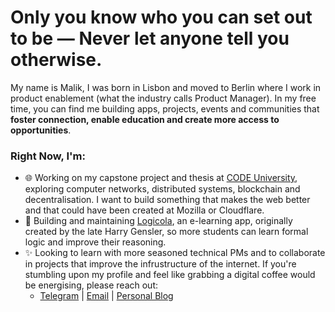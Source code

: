 # Only you know who you can set out to be — Never let anyone tell you otherwise.

My name is Malik, I was born in Lisbon and moved to Berlin where I work in product enablement (what the industry calls Product Manager). In my free time, you can find me building apps, projects, events and communities that **foster connection, enable education and create more access to opportunities**.

### Right Now, I'm:
- 🌐 Working on my capstone project and thesis at [CODE University](https://code.berlin/), exploring computer networks, distributed systems, blockchain and decentralisation. I want to build something that makes the web better and that could have been created at Mozilla or Cloudflare.
- 🌱 Building and maintaining [Logicola](https://logicola.org), an e-learning app, originally created by the late Harry Gensler, so more students can learn formal logic and improve their reasoning.
- ✨ Looking to learn with more seasoned technical PMs and to collaborate in projects that improve the infrustructure of the internet. If you're stumbling upon my profile and feel like grabbing a digital coffee would be energising, please reach out:
  -  [Telegram](https://t.me/malikpiara) | [Email](mailto:malik@hey.com) | [Personal Blog](https://moonwith.com/)

<!--
**malikpiara/malikpiara** is a ✨ _special_ ✨ repository because its `README.md` (this file) appears on your GitHub profile.

Here are some ideas to get you started:

- 🔭 I’m currently working on ...
- 🌱 I’m currently learning ...
- 👯 I’m looking to collaborate on ...
- 🤔 I’m looking for help with ...
- 💬 Ask me about ...
- 📫 How to reach me: ...
- 😄 Pronouns: ...
- ⚡ Fun fact: ...
-->
